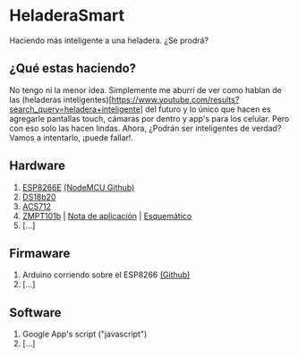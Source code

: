 # HeladeraSmart
Haciendo más inteligente a una heladera. ¿Se prodrá?

## ¿Qué estas haciendo?

No tengo ni la menor idea. Simplemente me aburrí de ver como hablan de las (heladeras inteligentes)[https://www.youtube.com/results?search_query=heladera+inteligente] del futuro y lo único que hacen es agregarle pantallas touch, cámaras por dentro y app's para los celular. Pero con eso solo las hacen lindas. Ahora, ¿Podrán ser inteligentes de verdad? Vamos a intentarlo, ¡puede fallar!.

## Hardware
1. [ESP8266E](https://cdn-shop.adafruit.com/datasheets/ESP8266_Specifications_English.pdf) [(NodeMCU Github)](https://github.com/nodemcu)
2. [DS18b20](https://cdn.sparkfun.com/datasheets/Sensors/Temp/DS18B20.pdf)
3. [ACS712](https://www.sparkfun.com/datasheets/BreakoutBoards/0712.pdf)
4. [ZMPT101b](http://5nrorwxhmqqijik.leadongcdn.com/attachment/kjilKBmoioSRqlkqjoipSR7ww7fgzb73m/ZMPT101B-specification.pdf) | [Nota de aplicación](https://www.researchgate.net/profile/Mamunu_Mustapha/publication/316636029_Calibration_of_ZMPT101B_voltage_sensor_module_using_polynomial_regression_for_accurate_load_monitoring/links/5a13d4a20f7e9b1e5730a48d/Calibration-of-ZMPT101B-voltage-sensor-module-using-polynomial-regression-for-accurate-load-monitoring.pdf) | [Esquemático](https://drive.google.com/file/d/1M4Q-TLvbLLLNFUuzeOaPjf8OgxQowewL/view?usp=sharing)
5. [...]

## Firmaware
1. Arduino corriendo sobre el ESP8266 [(Github)](https://github.com/esp8266/Arduino)
2. [...]

## Software
1. Google App's script ("javascript")
2. [...]
